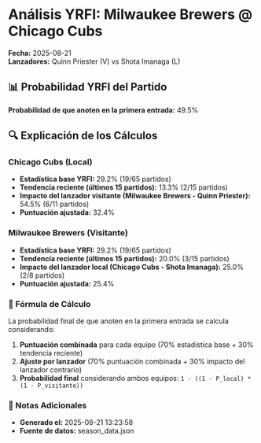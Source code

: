 # Análisis YRFI: Milwaukee Brewers @ Chicago Cubs

**Fecha:** 2025-08-21  
**Lanzadores:** Quinn Priester (V) vs Shota Imanaga (L)

## 📊 Probabilidad YRFI del Partido

**Probabilidad de que anoten en la primera entrada:** 49.5%

## 🔍 Explicación de los Cálculos

### Chicago Cubs (Local)
- **Estadística base YRFI:** 29.2% (19/65 partidos)
- **Tendencia reciente (últimos 15 partidos):** 13.3% (2/15 partidos)
- **Impacto del lanzador visitante (Milwaukee Brewers - Quinn Priester):** 54.5% (6/11 partidos)
- **Puntuación ajustada:** 32.4%

### Milwaukee Brewers (Visitante)
- **Estadística base YRFI:** 29.2% (19/65 partidos)
- **Tendencia reciente (últimos 15 partidos):** 20.0% (3/15 partidos)
- **Impacto del lanzador local (Chicago Cubs - Shota Imanaga):** 25.0% (2/8 partidos)
- **Puntuación ajustada:** 25.4%

### 📝 Fórmula de Cálculo

La probabilidad final de que anoten en la primera entrada se calcula considerando:
1. **Puntuación combinada** para cada equipo (70% estadística base + 30% tendencia reciente)
2. **Ajuste por lanzador** (70% puntuación combinada + 30% impacto del lanzador contrario)
3. **Probabilidad final** considerando ambos equipos: `1 - ((1 - P_local) * (1 - P_visitante))`

### 📌 Notas Adicionales

- **Generado el:** 2025-08-21 13:23:58
- **Fuente de datos:** season_data.json

